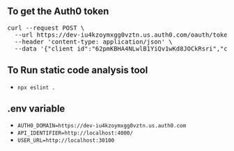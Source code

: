 ## To get the Auth0 token
<pre>
curl --request POST \
  --url https://dev-iu4kzoymxgg0vztn.us.auth0.com/oauth/token \
  --header 'content-type: application/json' \
  --data '{"client_id":"62pmKBHA4NLwlB1YiQv1wKd8JOCkRsri","client_secret":"KShZHULodLIBFXQXBx3CospZQBxhqKyGeCNFLr1EnegfMakE4pNApgodOvcRsqhq","audience":"http://localhost:4000/","grant_type":"client_credentials"}'
</pre>

## To Run static code analysis tool 
- `npx eslint .`

## .env variable
- `AUTH0_DOMAIN=https://dev-iu4kzoymxgg0vztn.us.auth0.com`
- `API_IDENTIFIER=http://localhost:4000/`
- `USER_URL=http://localhost:30100`